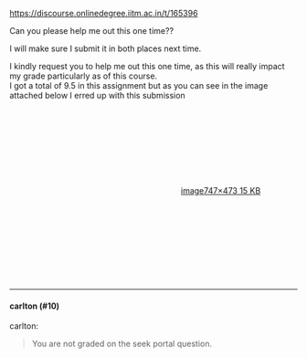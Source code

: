 https://discourse.onlinedegree.iitm.ac.in/t/165396

Can you please help me out this one time??</p>
<p>I will make sure I submit it in both places next time.</p>
<p>I kindly request you to help me out this one time, as this will really impact my grade particularly as of this course.<br/>
I got a total of 9.5 in this assignment but as you can see in the image attached below I erred up with this submission<br/>
<div class="lightbox-wrapper"><a class="lightbox" data-download-href="/uploads/short-url/Z2AAWl6K2WMrUgBsI1v8f98mVb.png?dl=1" href="https://europe1.discourse-cdn.com/flex013/uploads/iitm/original/3X/0/6/06e671d604773ce8d8708608a4ec889ac8d28621.png" rel="noopener nofollow ugc" title="image"><div class="meta"><svg aria-hidden="true" class="fa d-icon d-icon-far-image svg-icon"><use href="#far-image"></use></svg><span class="filename">image</span><span class="informations">747×473 15 KB</span><svg aria-hidden="true" class="fa d-icon d-icon-discourse-expand svg-icon"><use href="#discourse-expand"></use></svg></div></a></div></p><hr>

<h4>carlton (#10)</h4>
<aside class="quote group-ds-students" data-post="2" data-topic="165396" data-username="carlton">
<div class="title">
<div class="quote-controls"></div>
 carlton:</div>
<blockquote>
<p>You are not graded on the seek portal question.